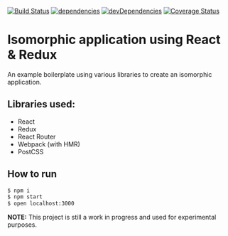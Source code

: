 [![Build Status](https://travis-ci.org/andolf/react-redux-demo.svg?branch=master)](https://travis-ci.org/andolf/react-redux-demo) [![dependencies](https://david-dm.org/andolf/react-redux-demo.svg)](https://david-dm.org/andolf/react-redux-demo) [![devDependencies](https://david-dm.org/andolf/react-redux-demo/dev-status.svg)](https://david-dm.org/andolf/react-redux-demo?type=dev) [![Coverage Status](https://coveralls.io/repos/github/andolf/react-redux-demo/badge.svg?branch=master)](https://coveralls.io/github/andolf/react-redux-demo?branch=master)

# Isomorphic application using React & Redux

An example boilerplate using various libraries to create an isomorphic application.

## Libraries used:
- React
- Redux
- React Router
- Webpack (with HMR)
- PostCSS

## How to run

```bash
$ npm i
$ npm start
$ open localhost:3000
```

**NOTE:** This project is still a work in progress and used for experimental purposes.
